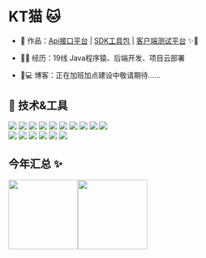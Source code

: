 # KT猫 🐱


- 🏡 作品：<a href="https://github.com/liyupi/code-nav" target="_blank">Api接口平台</a> | <a href="https://github.com/nor404/kmapi-client-sdk" target="_blank">SDK工具包</a> | <a href="https://github.com/liyupi/code-nav" target="_blank">客户端测试平台</a> ✨🎉

- 👨‍💻 经历：19线 Java程序猿、后端开发、项目云部署

- 🤔💻 博客：正在加班加点建设中敬请期待......

## 🔧 技术&工具


<img src="https://img.shields.io/static/v1?label=编辑器&message=intellij IDEA IDEA&logo=IntelliJ IDEA&color=blue"/>  ![](https://img.shields.io/badge/-Mysql-informational?style=flat&logo=MySQL&logoColor=white&color=blue) ![](https://img.shields.io/badge/-Redis-informational?style=flat&logo=Redis&logoColor=white&color=red)
<img src="https://img.shields.io/badge/-Jetty-informational?style=flat&logo=Eclipse Jetty&logoColor=white&color=red)"/>
![](https://img.shields.io/badge/-Nginx-informational?style=flat&logo=NGINX&logoColor=white&color=2bbc8a) 
<img src="https://img.shields.io/badge/-Tomcat-informational?style=flat&logo=Apache Tomcat&logoColor=white&color=2bbc8a"/>
![](https://img.shields.io/badge/-Java-informational?style=flat&logo=openjdk&logoColor=white&color=blue)
![](https://img.shields.io/badge/-Docker-informational?style=flat&logo=Docker&logoColor=white&color=blue) ![](https://img.shields.io/badge/-Spring-informational?style=flat&logo=Spring&logoColor=white&color=2bbc8a) 
<img src="https://img.shields.io/badge/-Spring Boot-informational?style=flat&logo=Spring Boot&logoColor=white&color=2bbc8a"/> </br>
<img src="https://img.shields.io/badge/-Github-informational?style=flat&logo=GitHub&logoColor=white&color=A9A9A9"/> <img src="https://img.shields.io/badge/-Gitee-informational?style=flat&logo=Gitee&logoColor=white&color=red"/>
<img src="https://img.shields.io/badge/OS-Linux-informational?style=flat&logo=CentOS&logoColor=white&color=red"/>
<img src="https://img.shields.io/badge/-Maven-informational?style=flat&logo=Apache Maven&logoColor=white&color=blue"/> <img src="https://img.shields.io/badge/-Photoshop-informational?style=flat&logo=Adobe Photoshop&logoColor=white&color=blue"/> ![](https://img.shields.io/badge/-Json-informational?style=flat&logo=JSON&logoColor=white&color=blue)


## 今年汇总 ✨

<img align="" height="137px" src="https://github-readme-stats.vercel.app/api?username=nor404&hide_title=true&hide_border=true&show_icons=true&include_all_commits=true&line_height=21&bg_color=0,EC6C6C,FFD479,FFFC79,73FA79&theme=graywhite&locale=cn" /><img align="" height="137px" src="https://github-readme-stats.vercel.app/api/top-langs/?username=nor404&hide_title=true&bg_color=0,73FA79,73FDFF,D783FF&layout=compact&hide_border=true&theme=graywhite&locale=cn"/>
